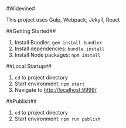#Widevine#

This project uses Gulp, Webpack, Jekyll, React

##Getting Started##
1. Install Bundler: `gem install bundler`
2. Install dependencies: `bundle install`
3. Install Node packages: `npm install`

##Local Startup##
1. `cd` to project directory
2. Start environment: `npm start`
3. Navigate to [http://localhost:9999/](http://localhost:9999/)

##Publish##
1. `cd` to project directory
2. Start environment: `npm run publish`

